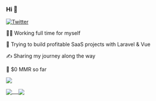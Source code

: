 ### Hi 👋

<p>
  <a href="https://twitter.com/harlan_zw">
    <img alt="Twitter" src="https://img.shields.io/twitter/follow/harlan_zw">
  </a>
</p>

👨‍💻 Working full time for myself 

🔨  Trying to build profitable SaaS projects with Laravel & Vue

✍️ Sharing my journey along the way

💸 $0 MMR so far


![](https://komarev.com/ghpvc/?username=loonpwn)


<a href="https://github.com/loonpwn">
  <img align="center" src="https://github-readme-stats.vercel.app/api?username=loonpwn&count_private=true" /> 
</a>
<a href="https://github.com/loonpwn">
  <img align="center" src="https://github-readme-stats.vercel.app/api/top-langs/?username=loonpwn" />
</a>
